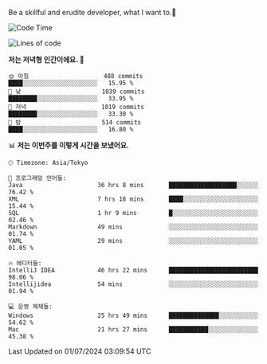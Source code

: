 Be a skillful and erudite developer, what I want to.👶

<!--START_SECTION:waka-->
![Code Time](http://img.shields.io/badge/Code%20Time-976%20hrs%2037%20mins-blue)

![Lines of code](https://img.shields.io/badge/%EC%A0%80%EB%8A%94%20%EC%97%AC%ED%83%9C%EA%B9%8C%EC%A7%80%20-2.5%20million%20%EC%A4%84%EC%9D%98%20%EC%BD%94%EB%93%9C%EB%A5%BC%20%EC%9E%91%EC%84%B1%ED%96%88%EC%96%B4%EC%9A%94.-blue)

**저는 저녁형 인간이에요. 🦉** 

```text
🌞 아침                     488 commits         ████░░░░░░░░░░░░░░░░░░░░░   15.95 % 
🌆 낮　                     1039 commits        ████████░░░░░░░░░░░░░░░░░   33.95 % 
🌃 저녁                     1019 commits        ████████░░░░░░░░░░░░░░░░░   33.30 % 
🌙 밤　                     514 commits         ████░░░░░░░░░░░░░░░░░░░░░   16.80 % 
```


📊 **저는 이번주를 이렇게 시간을 보냈어요.** 

```text
🕑︎ Timezone: Asia/Tokyo

💬 프로그래밍 언어들: 
Java                     36 hrs 8 mins       ███████████████████░░░░░░   76.42 % 
XML                      7 hrs 18 mins       ████░░░░░░░░░░░░░░░░░░░░░   15.44 % 
SQL                      1 hr 9 mins         █░░░░░░░░░░░░░░░░░░░░░░░░   02.46 % 
Markdown                 49 mins             ░░░░░░░░░░░░░░░░░░░░░░░░░   01.74 % 
YAML                     29 mins             ░░░░░░░░░░░░░░░░░░░░░░░░░   01.05 % 

🔥 에디터들: 
IntelliJ IDEA            46 hrs 22 mins      █████████████████████████   98.06 % 
Intellijidea             54 mins             ░░░░░░░░░░░░░░░░░░░░░░░░░   01.94 % 

💻 운영 체제들: 
Windows                  25 hrs 49 mins      ██████████████░░░░░░░░░░░   54.62 % 
Mac                      21 hrs 27 mins      ███████████░░░░░░░░░░░░░░   45.38 % 
```


 Last Updated on 01/07/2024 03:09:54 UTC
<!--END_SECTION:waka-->
